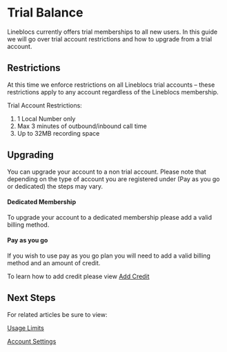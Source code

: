 # Trial Balance

Lineblocs currently offers trial memberships to all new users. In this guide we will go over trial account restrictions and how to upgrade from a trial account.

## Restrictions

At this time we enforce restrictions on all Lineblocs trial accounts – these restrictions apply to any account regardless of the Lineblocs membership.

Trial Account Restrictions:

1. 1 Local Number only
2. Max 3 minutes of outbound/inbound call time
3. Up to 32MB recording space

## Upgrading

You can upgrade your account to a non trial account. Please note that depending on the type of account you are registered under (Pay as you go or dedicated) the steps may vary.

#### Dedicated Membership

To upgrade your account to a dedicated membership please add a valid billing method.

#### Pay as you go

If you wish to use pay as you go plan you will need to add a valid billing method and an amount of credit. 

To learn how to add credit please view [Add Credit](http:///lineblocs.com/resources/billing-and-pricing/add-credit)

## Next Steps

For related articles be sure to view:

[Usage Limits](http://lineblocs.com/resources/other-topics/usage-limits)

[Account Settings](http://lineblocs.com/resources/other-topics/account-settings)